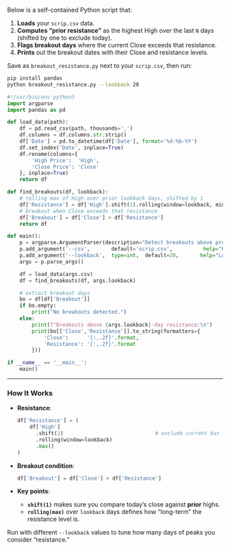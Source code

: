 Below is a self-contained Python script that:

1. **Loads** your `scrip.csv` data.
2. **Computes “prior resistance”** as the highest High over the last `N` days (shifted by one to exclude today).
3. **Flags breakout days** where the current Close exceeds that resistance.
4. **Prints** out the breakout dates with their Close and resistance levels.

Save as `breakout_resistance.py` next to your `scrip.csv`, then run:

```bash
pip install pandas
python breakout_resistance.py --lookback 20
```

```python
#!/usr/bin/env python3
import argparse
import pandas as pd

def load_data(path):
    df = pd.read_csv(path, thousands=',')
    df.columns = df.columns.str.strip()
    df['Date'] = pd.to_datetime(df['Date'], format='%d-%b-%Y')
    df.set_index('Date', inplace=True)
    df.rename(columns={
        'High Price':  'High',
        'Close Price': 'Close'
    }, inplace=True)
    return df

def find_breakouts(df, lookback):
    # rolling max of High over prior lookback days, shifted by 1
    df['Resistance'] = df['High'].shift(1).rolling(window=lookback, min_periods=1).max()
    # breakout when Close exceeds that resistance
    df['Breakout'] = df['Close'] > df['Resistance']
    return df

def main():
    p = argparse.ArgumentParser(description="Detect breakouts above previous resistance in TCS data")
    p.add_argument('--csv',       default='scrip.csv',          help="Path to your scrip.csv file")
    p.add_argument('--lookback',  type=int,  default=20,       help="Look-back period for resistance (days)")
    args = p.parse_args()

    df = load_data(args.csv)
    df = find_breakouts(df, args.lookback)

    # extract breakout days
    bo = df[df['Breakout']]
    if bo.empty:
        print("No breakouts detected.")
    else:
        print(f"Breakouts above {args.lookback}-day resistance:\n")
        print(bo[['Close','Resistance']].to_string(formatters={
            'Close':      '{:,.2f}'.format,
            'Resistance': '{:,.2f}'.format
        }))

if __name__ == '__main__':
    main()
```

---

### How It Works

* **Resistance**:

  ```python
  df['Resistance'] = (
      df['High']
        .shift(1)                              # exclude current bar
        .rolling(window=lookback)
        .max()
  )
  ```
* **Breakout condition**:

  ```python
  df['Breakout'] = df['Close'] > df['Resistance']
  ```
* **Key points**:

  * **`shift(1)`** makes sure you compare today’s close against **prior** highs.
  * **`rolling(max)`** over `lookback` days defines how “long-term” the resistance level is.

Run with different `--lookback` values to tune how many days of peaks you consider “resistance.”
